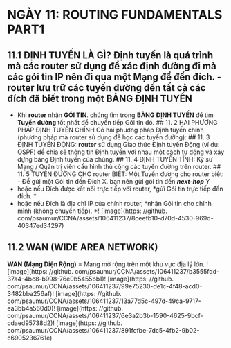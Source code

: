 # NGÀY 11: ROUTING FUNDAMENTALS PART1

## 11.1 ĐỊNH TUYẾN LÀ GÌ? Định tuyến là quá trình mà các router sử dụng để xác định đường đi mà các gói tin IP nên đi qua một Mạng để đến đích. - **router** lưu trữ các tuyến đường đến tất cả các đích đã biết trong một **BẢNG ĐỊNH TUYẾN**

- Khi **router** nhận **GÓI TIN**. chúng tìm trong **BẢNG ĐỊNH TUYẾN** để tìm **Tuyến đường** tốt nhất để chuyển tiếp Gói tin đó. ## 11. 2 HAI PHƯƠNG PHÁP ĐỊNH TUYẾN CHÍNH
Có hai phương pháp Định tuyến chính (phương pháp mà router sử dụng để học các tuyến đường): ## 11. 3 ĐỊNH TUYẾN ĐỘNG: **router** sử dụng Giao thức Định tuyến Động (ví dụ: OSPF) để chia sẻ thông tin Định tuyến với nhau một cách tự động và xây dựng bảng Định tuyến của chúng. ## 11. 4 ĐỊNH TUYẾN TĨNH: Kỹ sư Mạng / Quản trị viên cấu hình thủ công các tuyến đường trên router. ## 11. 5 TUYẾN ĐƯỜNG CHO router BIẾT: Một Tuyến đường cho router biết: - Để gửi một Gói tin đến Đích X. bạn nên gửi gói tin đến ***next-hop*** Y
- hoặc nếu Đích được kết nối trực tiếp với router, *gửi Gói tin trực tiếp đến đích. *
- hoặc nếu Đích là địa chỉ IP của chính router, *nhận Gói tin cho chính mình (không chuyển tiếp). *! [image](https: //github. com/psaumur/CCNA/assets/106411237/8ceefb10-d70d-4530-969d-40347ed34297)
## 11.2 WAN (WIDE AREA NETWORK)

**WAN (Mạng Diện Rộng)** = Mạng mở rộng trên một khu vực địa lý lớn. ! [image](https: //github. com/psaumur/CCNA/assets/106411237/b3555fdd-37a4-4bc8-b998-76e0b5455bb1)! [image](https: //github. com/psaumur/CCNA/assets/106411237/99e75230-de1c-4f48-acd0-3482bba256af)! [image](https: //github. com/psaumur/CCNA/assets/106411237/13a77d5c-497d-49ca-9717-ea3bb4a560d0)! [image](https: //github. com/psaumur/CCNA/assets/106411237/6e3a2b3b-1590-4625-9bcf-cdaed95738d2)! [image](https: //github. com/psaumur/CCNA/assets/106411237/891fcfbe-7dc5-4fb2-9b02-c6905236761e)